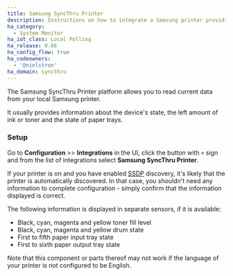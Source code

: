 ```yaml
---
title: Samsung SyncThru Printer
description: Instructions on how to integrate a Samsung printer providing SyncThru within Home Assistant.
ha_category:
  - System Monitor
ha_iot_class: Local Polling
ha_release: 0.66
ha_config_flow: true
ha_codeowners:
  - '@nielstron'
ha_domain: syncthru
---
```


The Samsung SyncThru Printer platform allows you to read current data from your local Samsung printer.

It usually provides information about the device's state, the left amount of ink or toner and the state of paper trays.

### Setup

Go to **Configuration** >> **Integrations** in the UI, click the button with `+` sign and from the list of integrations select **Samsung SyncThru Printer**.

If your printer is on and you have enabled [SSDP](../ssdp/) discovery, it's likely that the printer is automatically discovered. In that case, you shouldn't need any information to complete configuration - simply confirm that the information displayed is correct.

The following information is displayed in separate sensors, if it is available:

 - Black, cyan, magenta and yellow toner fill level
 - Black, cyan, magenta and yellow drum state
 - First to fifth paper input tray state
 - First to sixth paper output tray state

<div class="note warning">
Note that this component or parts thereof may not work if the language of your printer is not configured to be English.
</div>
